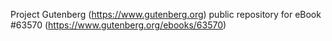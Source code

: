 Project Gutenberg (https://www.gutenberg.org) public repository for
eBook #63570 (https://www.gutenberg.org/ebooks/63570)
